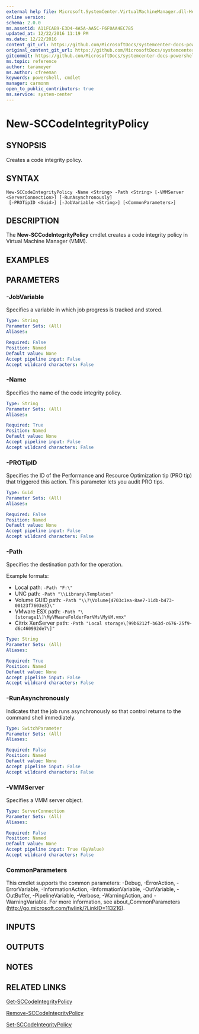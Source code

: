 ```yaml
---
external help file: Microsoft.SystemCenter.VirtualMachineManager.dll-Help.xml
online version: 
schema: 2.0.0
ms.assetid: A11FCAB9-E3D4-4A5A-AA5C-F6F0AA4EC785
updated_at: 12/22/2016 11:19 PM
ms.date: 12/22/2016
content_git_url: https://github.com/MicrosoftDocs/systemcenter-docs-powershell/blob/live/systemcenter-cmdlets/SystemCenter2016/VirtualMachineManager/vlatest/New-SCCodeIntegrityPolicy.md
original_content_git_url: https://github.com/MicrosoftDocs/systemcenter-docs-powershell/blob/live/systemcenter-cmdlets/SystemCenter2016/VirtualMachineManager/vlatest/New-SCCodeIntegrityPolicy.md
gitcommit: https://github.com/MicrosoftDocs/systemcenter-docs-powershell/blob/d74e247404a4c865a6c8da735e1b4d296bcb074e/systemcenter-cmdlets/SystemCenter2016/VirtualMachineManager/vlatest/New-SCCodeIntegrityPolicy.md
ms.topic: reference
author: tarameyer
ms.author: cfreeman
keywords: powershell, cmdlet
manager: carmonm
open_to_public_contributors: true
ms.service: system-center
---
```


# New-SCCodeIntegrityPolicy

## SYNOPSIS
Creates a code integrity policy.

## SYNTAX

```
New-SCCodeIntegrityPolicy -Name <String> -Path <String> [-VMMServer <ServerConnection>] [-RunAsynchronously]
 [-PROTipID <Guid>] [-JobVariable <String>] [<CommonParameters>]
```

## DESCRIPTION
The **New-SCCodeIntegrityPolicy** cmdlet creates a code integrity policy in Virtual Machine Manager (VMM).

## EXAMPLES


## PARAMETERS

### -JobVariable
Specifies a variable in which job progress is tracked and stored.

```yaml
Type: String
Parameter Sets: (All)
Aliases: 

Required: False
Position: Named
Default value: None
Accept pipeline input: False
Accept wildcard characters: False
```

### -Name
Specifies the name of the code integrity policy.

```yaml
Type: String
Parameter Sets: (All)
Aliases: 

Required: True
Position: Named
Default value: None
Accept pipeline input: False
Accept wildcard characters: False
```

### -PROTipID
Specifies the ID of the Performance and Resource Optimization tip (PRO tip) that triggered this action.
This parameter lets you audit PRO tips.

```yaml
Type: Guid
Parameter Sets: (All)
Aliases: 

Required: False
Position: Named
Default value: None
Accept pipeline input: False
Accept wildcard characters: False
```

### -Path
Specifies the destination path for the operation. 

Example formats: 

- Local path:       `-Path "F:\"`
- UNC path:         `-Path "\\Library\Templates"`
- Volume GUID path: `-Path "\\?\Volume{4703c1ea-8ae7-11db-b473-00123f7603e3}\"`
- VMware ESX path:  `-Path "\[storage1\]\MyVMwareFolderForVMs\MyVM.vmx"`
- Citrix XenServer path: `-Path "Local storage\[99b6212f-b63d-c676-25f9-d6c460992de7\]"`

```yaml
Type: String
Parameter Sets: (All)
Aliases: 

Required: True
Position: Named
Default value: None
Accept pipeline input: False
Accept wildcard characters: False
```

### -RunAsynchronously
Indicates that the job runs asynchronously so that control returns to the command shell immediately.

```yaml
Type: SwitchParameter
Parameter Sets: (All)
Aliases: 

Required: False
Position: Named
Default value: None
Accept pipeline input: False
Accept wildcard characters: False
```

### -VMMServer
Specifies a VMM server object.

```yaml
Type: ServerConnection
Parameter Sets: (All)
Aliases: 

Required: False
Position: Named
Default value: None
Accept pipeline input: True (ByValue)
Accept wildcard characters: False
```

### CommonParameters
This cmdlet supports the common parameters: -Debug, -ErrorAction, -ErrorVariable, -InformationAction, -InformationVariable, -OutVariable, -OutBuffer, -PipelineVariable, -Verbose, -WarningAction, and -WarningVariable. For more information, see about_CommonParameters (http://go.microsoft.com/fwlink/?LinkID=113216).

## INPUTS

## OUTPUTS

## NOTES

## RELATED LINKS

[Get-SCCodeIntegrityPolicy](xref:SystemCenter2016/VirtualMachineManager/vlatest/Get-SCCodeIntegrityPolicy.md)

[Remove-SCCodeIntegrityPolicy](xref:SystemCenter2016/VirtualMachineManager/vlatest/Remove-SCCodeIntegrityPolicy.md)

[Set-SCCodeIntegrityPolicy](xref:SystemCenter2016/VirtualMachineManager/vlatest/Set-SCCodeIntegrityPolicy.md)

